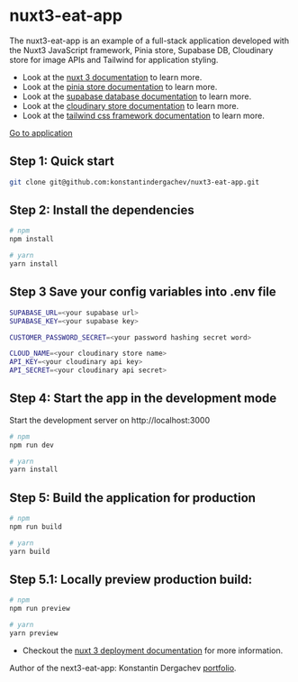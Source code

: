 # nuxt3-eat-app

The nuxt3-eat-app is an example of a full-stack application developed with the Nuxt3 JavaScript framework, Pinia store, Supabase DB, Cloudinary store for image APIs and Tailwind for application styling.

- Look at the [nuxt 3 documentation](https://v3.nuxtjs.org) to learn more.
- Look at the [pinia store documentation](https://pinia.vuejs.org/core-concepts/) to learn more.
- Look at the [supabase database documentation](https://supabase.com/docs) to learn more.
- Look at the [cloudinary store documentation](https://cloudinary.com/documentation) to learn more.
- Look at the [tailwind css framework documentation](https://tailwindcss.com/docs/installation) to learn more.

[Go to application](https://nuxt3-eat-app.vercel.app/)

## Step 1: Quick start

```bash
git clone git@github.com:konstantindergachev/nuxt3-eat-app.git
```

## Step 2: Install the dependencies

```bash
# npm
npm install

# yarn
yarn install
```

## Step 3 Save your config variables into .env file

```sh
SUPABASE_URL=<your supabase url>
SUPABASE_KEY=<your supabase key>

CUSTOMER_PASSWORD_SECRET=<your password hashing secret word>

CLOUD_NAME=<your cloudinary store name>
API_KEY=<your cloudinary api key>
API_SECRET=<your cloudinary api secret>
```

## Step 4: Start the app in the development mode

Start the development server on http://localhost:3000

```bash
# npm
npm run dev

# yarn
yarn install
```

## Step 5: Build the application for production

```bash
# npm
npm run build

# yarn
yarn build
```

## Step 5.1: Locally preview production build:

```bash
# npm
npm run preview

# yarn
yarn preview
```

- Checkout the [nuxt 3 deployment documentation](https://nuxt.com/docs/getting-started/deployment#presets) for more information.

Author of the next3-eat-app: Konstantin Dergachev [portfolio](http://kostyantyn.dergachov.surge.sh/).
